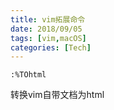 ```yaml
---
title: vim拓展命令
date: 2018/09/05
tags: [vim,macOS]
categories: [Tech]
---
```



`:%TOhtml`

转换vim自带文档为html
